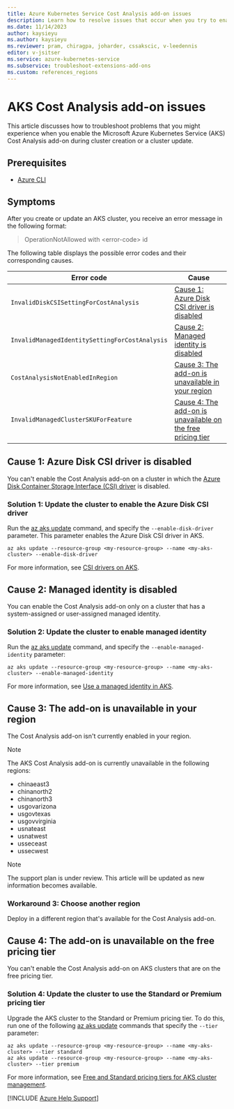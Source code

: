 ```yaml
---
title: Azure Kubernetes Service Cost Analysis add-on issues
description: Learn how to resolve issues that occur when you try to enable the Azure Kubernetes Service (AKS) Cost Analysis add-on.
ms.date: 11/14/2023
author: kaysieyu
ms.author: kaysieyu
ms.reviewer: pram, chiragpa, joharder, cssakscic, v-leedennis
editor: v-jsitser
ms.service: azure-kubernetes-service
ms.subservice: troubleshoot-extensions-add-ons
ms.custom: references_regions
---
```


# AKS Cost Analysis add-on issues

This article discusses how to troubleshoot problems that you might experience when you enable the Microsoft Azure Kubernetes Service (AKS) Cost Analysis add-on during cluster creation or a cluster update.

## Prerequisites

- [Azure CLI](/cli/azure/install-azure-cli)

## Symptoms

After you create or update an AKS cluster, you receive an error message in the following format:

> OperationNotAllowed with \<error-code> id

The following table displays the possible error codes and their corresponding causes.

| Error code | Cause |
|--|--|
| `InvalidDiskCSISettingForCostAnalysis` | [Cause 1: Azure Disk CSI driver is disabled](#cause-1-azure-disk-csi-driver-is-disabled) |
| `InvalidManagedIdentitySettingForCostAnalysis` | [Cause 2: Managed identity is disabled](#cause-2-managed-identity-is-disabled) |
| `CostAnalysisNotEnabledInRegion` | [Cause 3: The add-on is unavailable in your region](#cause-3-the-add-on-is-unavailable-in-your-region) |
| `InvalidManagedClusterSKUForFeature` | [Cause 4: The add-on is unavailable on the free pricing tier](#cause-4-the-add-on-is-unavailable-on-the-free-pricing-tier) |

## Cause 1: Azure Disk CSI driver is disabled

You can't enable the Cost Analysis add-on on a cluster in which the [Azure Disk Container Storage Interface (CSI) driver](/azure/aks/azure-disk-csi) is disabled.

### Solution 1: Update the cluster to enable the Azure Disk CSI driver

Run the [az aks update][aks-update] command, and specify the `--enable-disk-driver` parameter. This parameter enables the Azure Disk CSI driver in AKS.

```azurecli
az aks update --resource-group <my-resource-group> --name <my-aks-cluster> --enable-disk-driver
```

For more information, see [CSI drivers on AKS](/azure/aks/csi-storage-drivers).

## Cause 2: Managed identity is disabled

You can enable the Cost Analysis add-on only on a cluster that has a system-assigned or user-assigned managed identity.

### Solution 2: Update the cluster to enable managed identity

Run the [az aks update][aks-update] command, and specify the `--enable-managed-identity` parameter:

```azurecli
az aks update --resource-group <my-resource-group> --name <my-aks-cluster> --enable-managed-identity
```

For more information, see [Use a managed identity in AKS](/azure/aks/use-managed-identity).

## Cause 3: The add-on is unavailable in your region

The Cost Analysis add-on isn't currently enabled in your region.

> [!NOTE]  
> The AKS Cost Analysis add-on is currently unavailable in the following regions:
>
> - chinaeast3
> - chinanorth2
> - chinanorth3
> - usgovarizona
> - usgovtexas
> - usgovvirginia
> - usnateast
> - usnatwest
> - usseceast
> - ussecwest

> [!NOTE]  
> The support plan is under review. This article will be updated as new information becomes available.

### Workaround 3: Choose another region

Deploy in a different region that's available for the Cost Analysis add-on.

## Cause 4: The add-on is unavailable on the free pricing tier

You can't enable the Cost Analysis add-on on AKS clusters that are on the free pricing tier.

### Solution 4: Update the cluster to use the Standard or Premium pricing tier

Upgrade the AKS cluster to the Standard or Premium pricing tier. To do this, run one of the following [az aks update][aks-update] commands that specify the `--tier` parameter:

```azurecli
az aks update --resource-group <my-resource-group> --name <my-aks-cluster> --tier standard
az aks update --resource-group <my-resource-group> --name <my-aks-cluster> --tier premium
```

For more information, see [Free and Standard pricing tiers for AKS cluster management](/azure/aks/free-standard-pricing-tiers).

[!INCLUDE [Azure Help Support](../../includes/azure-help-support.md)]

[aks-update]: /cli/azure/aks#az-aks-update
